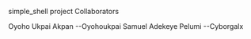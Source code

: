 simple_shell project Collaborators

Oyoho Ukpai Akpan --Oyohoukpai
Samuel Adekeye Pelumi --Cyborgalx
